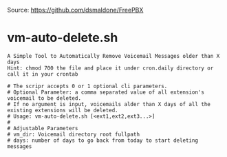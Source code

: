 Source: https://github.com/dsmaldone/FreePBX

vm-auto-delete.sh
=================

	A Simple Tool to Automatically Remove Voicemail Messages older than X days
	Hint: chmod 700 the file and place it under cron.daily directory or call it in your crontab
	
	# The scripr accepts 0 or 1 optional cli parameters.
	# Optional Parameter: a comma separated value of all extension's voicemail to be deleted. 
	# If no argument is input, voicemails alder than X days of all the existing extensions will be deleted.
	# Usage: vm-auto-delete.sh [<ext1,ext2,ext3...>]
	#
	# Adjustable Parameters
	# vm_dir: Voicemail directory root fullpath
	# days: number of days to go back from today to start deleting messages